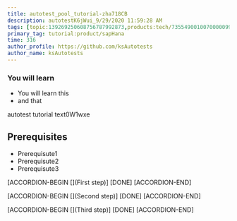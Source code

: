 ```yaml
---
title: autotest_pool_tutorial-zha718CB
description: autotestK6jWui_9/29/2020 11:59:28 AM
tags: [topic:139269250608756787992873,products:tech/73554900100700000996,tutorial:experience/advanced]
primary_tag: tutorial:product/sapHana
time: 316
author_profile: https://github.com/ksAutotests
author_name: ksAutotests
---
```

### You will learn
- You will learn this
- and that

autotest tutorial text0W1wxe

## Prerequisites
- Prerequisute1
- Prerequisute2
- Prerequisute3

[ACCORDION-BEGIN [](First step)]
[DONE]
[ACCORDION-END]

[ACCORDION-BEGIN [](Second step)]
[DONE]
[ACCORDION-END]

[ACCORDION-BEGIN [](Third step)]
[DONE]
[ACCORDION-END]

